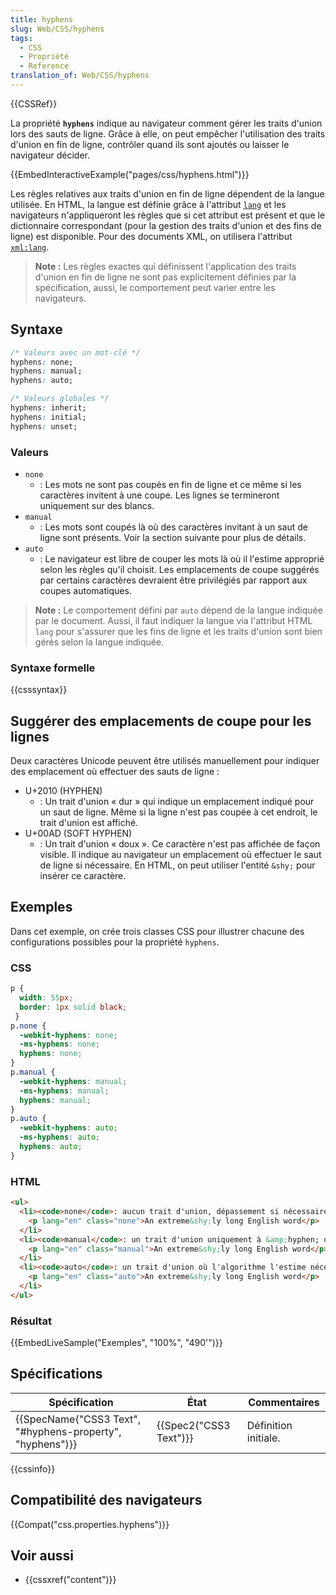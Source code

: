 ```yaml
---
title: hyphens
slug: Web/CSS/hyphens
tags:
  - CSS
  - Propriété
  - Reference
translation_of: Web/CSS/hyphens
---
```

{{CSSRef}}

La propriété **`hyphens`** indique au navigateur comment gérer les traits d'union lors des sauts de ligne. Grâce à elle, on peut empêcher l'utilisation des traits d'union en fin de ligne, contrôler quand ils sont ajoutés ou laisser le navigateur décider.

{{EmbedInteractiveExample("pages/css/hyphens.html")}}

Les règles relatives aux traits d'union en fin de ligne dépendent de la langue utilisée. En HTML, la langue est définie grâce à l'attribut [`lang`](/fr/docs/Web/HTML/Global_attributes/lang) et les navigateurs n'appliqueront les règles que si cet attribut est présent et que le dictionnaire correspondant (pour la gestion des traits d'union et des fins de ligne) est disponible. Pour des documents XML, on utilisera l'attribut [`xml:lang`](/fr/docs/Web/SVG/Attribute/xml:lang).

> **Note :** Les règles exactes qui définissent l'application des traits d'union en fin de ligne ne sont pas explicitement définies par la spécification, aussi, le comportement peut varier entre les navigateurs.

## Syntaxe

```css
/* Valeurs avec un mot-clé */
hyphens: none;
hyphens: manual;
hyphens: auto;

/* Valeurs globales */
hyphens: inherit;
hyphens: initial;
hyphens: unset;
```

### Valeurs

- `none`
  - : Les mots ne sont pas coupés en fin de ligne et ce même si les caractères invitent à une coupe. Les lignes se termineront uniquement sur des blancs.
- `manual`
  - : Les mots sont coupés là où des caractères invitant à un saut de ligne sont présents. Voir la section suivante pour plus de détails.
- `auto`
  - : Le navigateur est libre de couper les mots là où il l'estime approprié selon les règles qu'il choisit. Les emplacements de coupe suggérés par certains caractères devraient être privilégiés par rapport aux coupes automatiques.

> **Note :** Le comportement défini par `auto` dépend de la langue indiquée par le document. Aussi, il faut indiquer la langue via l'attribut HTML `lang` pour s'assurer que les fins de ligne et les traits d'union sont bien gérés selon la langue indiquée.

### Syntaxe formelle

{{csssyntax}}

## Suggérer des emplacements de coupe pour les lignes

Deux caractères Unicode peuvent être utilisés manuellement pour indiquer des emplacement où effectuer des sauts de ligne :

- U+2010 (HYPHEN)
  - : Un trait d'union « dur » qui indique un emplacement indiqué pour un saut de ligne. Même si la ligne n'est pas coupée à cet endroit, le trait d'union est affiché.
- U+00AD (SOFT HYPHEN)
  - : Un trait d'union « doux ». Ce caractère n'est pas affichée de façon visible. Il indique au navigateur un emplacement où effectuer le saut de ligne si nécessaire. En HTML, on peut utiliser l'entité `&shy;` pour insérer ce caractère.

## Exemples

Dans cet exemple, on crée trois classes CSS pour illustrer chacune des configurations possibles pour la propriété `hyphens`.

### CSS

```css
p {
  width: 55px;
  border: 1px solid black;
 }
p.none {
  -webkit-hyphens: none;
  -ms-hyphens: none;
  hyphens: none;
}
p.manual {
  -webkit-hyphens: manual;
  -ms-hyphens: manual;
  hyphens: manual;
}
p.auto {
  -webkit-hyphens: auto;
  -ms-hyphens: auto;
  hyphens: auto;
}
```

### HTML

```html
<ul>
  <li><code>none</code>: aucun trait d'union, dépassement si nécessaire
    <p lang="en" class="none">An extreme&shy;ly long English word</p>
  </li>
  <li><code>manual</code>: un trait d'union uniquement à &amp;hyphen; ou &amp;shy; (si nécessaire)
    <p lang="en" class="manual">An extreme&shy;ly long English word</p>
  </li>
  <li><code>auto</code>: un trait d'union où l'algorithme l'estime nécessaire
    <p lang="en" class="auto">An extreme&shy;ly long English word</p>
  </li>
</ul>
```

### Résultat

{{EmbedLiveSample("Exemples", "100%", "490'")}}

## Spécifications

| Spécification                                                                | État                         | Commentaires         |
| ---------------------------------------------------------------------------- | ---------------------------- | -------------------- |
| {{SpecName("CSS3 Text", "#hyphens-property", "hyphens")}} | {{Spec2("CSS3 Text")}} | Définition initiale. |

{{cssinfo}}

## Compatibilité des navigateurs

{{Compat("css.properties.hyphens")}}

## Voir aussi

- {{cssxref("content")}}
